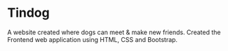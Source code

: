 # Tindog
A website created where dogs can meet &amp; make new friends. Created the Frontend web application using HTML, CSS and Bootstrap.
